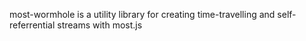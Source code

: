 most-wormhole is a utility library for creating time-travelling and self-referrential streams with most.js